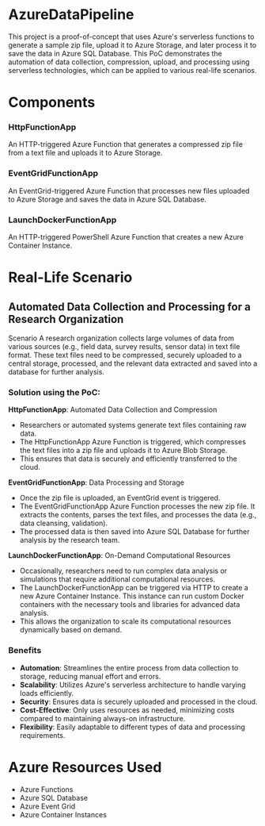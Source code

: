# AzureDataPipeline
This project is a proof-of-concept that uses Azure's serverless functions to generate a sample zip file, upload it to Azure Storage, and later process it to save the data in Azure SQL Database. This PoC demonstrates the automation of data collection, compression, upload, and processing using serverless technologies, which can be applied to various real-life scenarios.

# Components
### HttpFunctionApp
An HTTP-triggered Azure Function that generates a compressed zip file from a text file and uploads it to Azure Storage.

### EventGridFunctionApp
An EventGrid-triggered Azure Function that processes new files uploaded to Azure Storage and saves the data in Azure SQL Database.

### LaunchDockerFunctionApp
An HTTP-triggered PowerShell Azure Function that creates a new Azure Container Instance.

# Real-Life Scenario
## Automated Data Collection and Processing for a Research Organization
Scenario
A research organization collects large volumes of data from various sources (e.g., field data, survey results, sensor data) in text file format. These text files need to be compressed, securely uploaded to a central storage, processed, and the relevant data extracted and saved into a database for further analysis.

### Solution using the PoC:
**HttpFunctionApp**: Automated Data Collection and Compression
* Researchers or automated systems generate text files containing raw data.
* The HttpFunctionApp Azure Function is triggered, which compresses the text files into a zip file and uploads it to Azure Blob Storage.
* This ensures that data is securely and efficiently transferred to the cloud.

**EventGridFunctionApp**: Data Processing and Storage
* Once the zip file is uploaded, an EventGrid event is triggered.
* The EventGridFunctionApp Azure Function processes the new zip file. It extracts the contents, parses the text files, and processes the data (e.g., data cleansing, validation).
* The processed data is then saved into Azure SQL Database for further analysis by the research team.

**LaunchDockerFunctionApp**: On-Demand Computational Resources
* Occasionally, researchers need to run complex data analysis or simulations that require additional computational resources.
* The LaunchDockerFunctionApp can be triggered via HTTP to create a new Azure Container Instance. This instance can run custom Docker containers with the necessary tools and libraries for advanced data analysis.
* This allows the organization to scale its computational resources dynamically based on demand.

### Benefits
* **Automation**: Streamlines the entire process from data collection to storage, reducing manual effort and errors.
* **Scalability**: Utilizes Azure's serverless architecture to handle varying loads efficiently.
* **Security**: Ensures data is securely uploaded and processed in the cloud.
* **Cost-Effective**: Only uses resources as needed, minimizing costs compared to maintaining always-on infrastructure.
* **Flexibility**: Easily adaptable to different types of data and processing requirements.

# Azure Resources Used
* Azure Functions
* Azure SQL Database
* Azure Event Grid
* Azure Container Instances